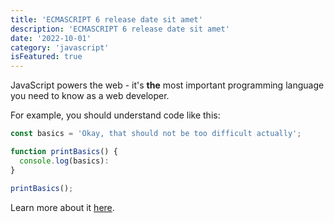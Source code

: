 ```yaml
---
title: 'ECMASCRIPT 6 release date sit amet'
description: 'ECMASCRIPT 6 release date sit amet'
date: '2022-10-01'
category: 'javascript'
isFeatured: true
---
```


JavaScript powers the web - it's **the** most important programming language you need to know as a web developer.

For example, you should understand code like this:

```js
const basics = 'Okay, that should not be too difficult actually';

function printBasics() {
  console.log(basics):
}

printBasics();
```

Learn more about it [here](https://academind.com).
